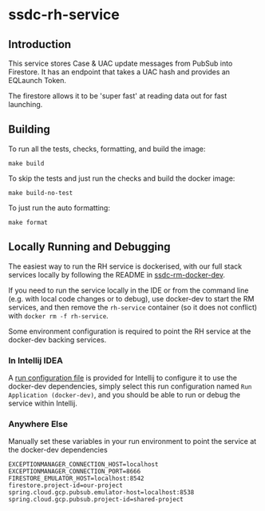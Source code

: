# ssdc-rh-service

## Introduction

This service stores Case & UAC update messages from PubSub into Firestore. It has an endpoint that
takes a UAC hash and provides an EQLaunch Token.

The firestore allows it to be 'super fast' at reading data out for fast launching.

## Building

To run all the tests, checks, formatting, and build the image:

```shell
make build
```

To skip the tests and just run the checks and build the docker image:

```shell
make build-no-test
```

To just run the auto formatting:

```shell
make format
```

## Locally Running and Debugging

The easiest way to run the RH service is dockerised, with our full stack services locally by following the README
in [ssdc-rm-docker-dev](#TODO).

If you need to run the service locally in the IDE or from the command line (e.g. with local code changes or to debug),
use docker-dev to start the RM services, and
then remove the `rh-service` container (so it does not conflict) with `docker rm -f rh-service`.

Some environment configuration is required to point the RH service at the docker-dev backing services.

### In Intellij IDEA

A [run configuration file](.run/Run%20Application%20(docker-dev).run.xml) is provided for Intellij to configure it to
use the docker-dev dependencies, simply select this run configuration named `Run Application (docker-dev)`, and you
should be able to run or debug the service within Intellij.

### Anywhere Else

Manually set these variables in your run environment to point the service at the docker-dev dependencies

```shell
EXCEPTIONMANAGER_CONNECTION_HOST=localhost
EXCEPTIONMANAGER_CONNECTION_PORT=8666
FIRESTORE_EMULATOR_HOST=localhost:8542
firestore.project-id=our-project
spring.cloud.gcp.pubsub.emulator-host=localhost:8538
spring.cloud.gcp.pubsub.project-id=shared-project
```